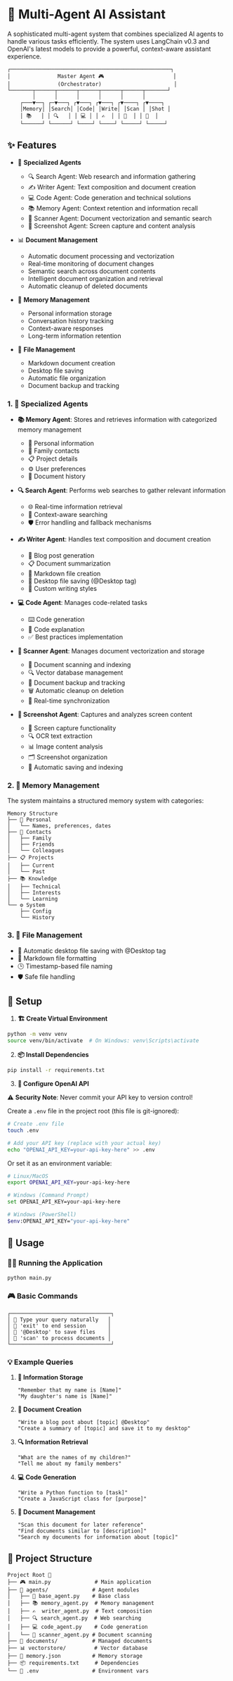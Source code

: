 # 🤖 Multi-Agent AI Assistant

A sophisticated multi-agent system that combines specialized AI agents to handle various tasks efficiently. The system uses LangChain v0.3 and OpenAI's latest models to provide a powerful, context-aware assistant experience.

```
┌───────────────────────────────────────────────────┐
│               Master Agent 🎮                      │
│               (Orchestrator)                       │
└───────┬──────┬──────┬──────┬──────┬──────┬───────┘
        │      │      │      │      │      │
    ┌───▼──┐ ┌─▼───┐ ┌▼───┐ ┌▼───┐ ┌▼────┐ ┌▼────┐
    │Memory│ │Search│ │Code│ │Write│ │Scan │ │Shot │
    │ 📚   │ │ 🔍   │ │ 💻 │ │ ✍️  │ │ 📄  │ │ 📸  │
    └──────┘ └──────┘ └────┘ └────┘ └─────┘ └─────┘
```

## ✨ Features

- 🤖 **Specialized Agents**
  - 🔍 Search Agent: Web research and information gathering
  - ✍️ Writer Agent: Text composition and document creation
  - 💻 Code Agent: Code generation and technical solutions
  - 📚 Memory Agent: Context retention and information recall
  - 📄 Scanner Agent: Document vectorization and semantic search
  - 📸 Screenshot Agent: Screen capture and content analysis

- 📊 **Document Management**
  - Automatic document processing and vectorization
  - Real-time monitoring of document changes
  - Semantic search across document contents
  - Intelligent document organization and retrieval
  - Automatic cleanup of deleted documents

- 🧠 **Memory Management**
  - Personal information storage
  - Conversation history tracking
  - Context-aware responses
  - Long-term information retention

- 📝 **File Management**
  - Markdown document creation
  - Desktop file saving
  - Automatic file organization
  - Document backup and tracking

### 1. 🤖 Specialized Agents
- **📚 Memory Agent**: Stores and retrieves information with categorized memory management
  - 👤 Personal information
  - 👥 Family contacts
  - 📋 Project details
  - ⚙️ User preferences
  - 📄 Document history
  
- **🔍 Search Agent**: Performs web searches to gather relevant information
  - 🌐 Real-time information retrieval
  - 🎯 Context-aware searching
  - 🛡️ Error handling and fallback mechanisms

- **✍️ Writer Agent**: Handles text composition and document creation
  - 📝 Blog post generation
  - 📋 Document summarization
  - 📘 Markdown file creation
  - 💾 Desktop file saving (@Desktop tag)
  - 🎨 Custom writing styles

- **💻 Code Agent**: Manages code-related tasks
  - ⌨️ Code generation
  - 📖 Code explanation
  - ✅ Best practices implementation

- **📄 Scanner Agent**: Manages document vectorization and storage
  - 📑 Document scanning and indexing
  - 🔍 Vector database management
  - 📂 Document backup and tracking
  - 🗑️ Automatic cleanup on deletion
  - 🔄 Real-time synchronization

- **📸 Screenshot Agent**: Captures and analyzes screen content
  - 📱 Screen capture functionality
  - 🔍 OCR text extraction
  - 📊 Image content analysis
  - 🗂️ Screenshot organization
  - 💾 Automatic saving and indexing

### 2. 🧠 Memory Management
The system maintains a structured memory system with categories:
```
Memory Structure
├── 👤 Personal
│   └── Names, preferences, dates
├── 👥 Contacts
│   ├── Family
│   ├── Friends
│   └── Colleagues
├── 📋 Projects
│   ├── Current
│   └── Past
├── 📚 Knowledge
│   ├── Technical
│   ├── Interests
│   └── Learning
└── ⚙️ System
    ├── Config
    └── History
```

### 3. 📂 File Management
- 💾 Automatic desktop file saving with @Desktop tag
- 📝 Markdown file formatting
- 🕒 Timestamp-based file naming
- 🛡️ Safe file handling

## 🚀 Setup

1. **🏗️ Create Virtual Environment**
```bash
python -m venv venv
source venv/bin/activate  # On Windows: venv\Scripts\activate
```

2. **📦 Install Dependencies**
```bash
pip install -r requirements.txt
```

3. **🔑 Configure OpenAI API**

⚠️ **Security Note**: Never commit your API key to version control!

Create a `.env` file in the project root (this file is git-ignored):
```bash
# Create .env file
touch .env

# Add your API key (replace with your actual key)
echo "OPENAI_API_KEY=your-api-key-here" >> .env
```

Or set it as an environment variable:
```bash
# Linux/MacOS
export OPENAI_API_KEY=your-api-key-here

# Windows (Command Prompt)
set OPENAI_API_KEY=your-api-key-here

# Windows (PowerShell)
$env:OPENAI_API_KEY="your-api-key-here"
```

## 📖 Usage

### 🏃‍♂️ Running the Application
```bash
python main.py
```

### 🎮 Basic Commands
```
┌────────────────────────────────┐
│ 💬 Type your query naturally   │
│ 🚪 'exit' to end session       │
│ 💾 '@Desktop' to save files    │
│ 📄 'scan' to process documents │
└────────────────────────────────┘
```

### 💡 Example Queries

1. **👥 Information Storage**
   ```
   "Remember that my name is [Name]"
   "My daughter's name is [Name]"
   ```

2. **📝 Document Creation**
   ```
   "Write a blog post about [topic] @Desktop"
   "Create a summary of [topic] and save it to my desktop"
   ```

3. **🔍 Information Retrieval**
   ```
   "What are the names of my children?"
   "Tell me about my family members"
   ```

4. **💻 Code Generation**
   ```
   "Write a Python function to [task]"
   "Create a JavaScript class for [purpose]"
   ```

5. **📄 Document Management**
   ```
   "Scan this document for later reference"
   "Find documents similar to [description]"
   "Search my documents for information about [topic]"
   ```

## 📁 Project Structure
```
Project Root 📂
├── 🎮 main.py              # Main application
├── 🤖 agents/              # Agent modules
│   ├── 🔧 base_agent.py    # Base class
│   ├── 📚 memory_agent.py  # Memory management
│   ├── ✍️  writer_agent.py  # Text composition
│   ├── 🔍 search_agent.py  # Web searching
│   ├── 💻 code_agent.py    # Code generation
│   └── 📄 scanner_agent.py # Document scanning
├── 📂 documents/           # Managed documents
├── 📊 vectorstore/         # Vector database
├── 🧠 memory.json          # Memory storage
├── 📦 requirements.txt     # Dependencies
└── 🔑 .env                 # Environment vars
```
